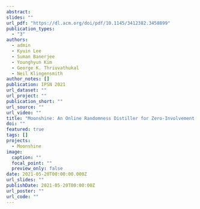 ```yaml
---
abstract:
slides: ""
url_pdf: "https://dl.acm.org/doi/pdf/10.1145/3412382.3458899"
publication_types:
  - "3"
authors:
  - admin
  - Kyuin Lee
  - Suman Banerjee
  - Younghyun Kim
  - George K. Thriuvathukal
  - Neil Klingensmith
author_notes: []
publication: IPSN 2021
url_dataset: ""
url_project: ""
publication_short: ""
url_source: ""
url_video: ""
title: "Moonshine: An Online Randomness Distiller for Zero-Involvement Authentication"
doi: ""
featured: true
tags: []
projects:
  - Moonshine
image:
  caption: ""
  focal_point: ""
  preview_only: false
date: 2021-05-20T00:00:00.000Z
url_slides: ""
publishDate: 2021-05-20T00:00:00Z
url_poster: ""
url_code: ""
---
```

